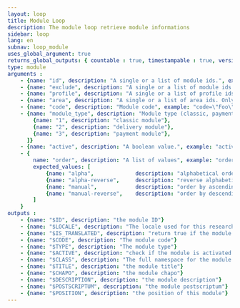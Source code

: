 ```yaml
---
layout: loop
title: Module Loop
description: The module loop retrieve module informations
sidebar: loop
lang: en
subnav: loop_module
uses_global_argument: true
returns_global_outputs: { countable : true, timestampable : true, versionable : false }
type: module
arguments :
    - {name: "id", description: "A single or a list of module ids.", example: "id=\"2\", id=\"1,4,7\""}
    - {name: "exclude", description: "A single or a list of module ids to exclude.", example: "exclude=\"2\", exclude=\"1,4,7\""}
    - {name: "profile", description: "A single or a list of profile ids.", example: "profile=\"2\", profile=\"1,4,7\""}
    - {name: "area", description: "A single or a list of area ids. Only modules assigned to this area will be returned.", example: "area=\"5\", profile=\"3,2,17\""}
    - {name: "code", description: "Module code", example: "code=\"Foo\""}
    - {name: "module_type", description: "Module type (classic, payment or delivery)", example: "module_type=\"1\"", expected_values: [
        {name: "1", description: "classic module"},
        {name: "2", description: "delivery module"},
        {name: "3", description: "payment module"},
      ]}
    - {name: "active", description: "A boolean value.", example: "active=\"no\""}
    - {
        name: "order", description: "A list of values", example: "order=\"alpha_reverse\"", default: "manual",
        expected_values: [
            {name: "alpha",             description: "alphabetical order on title"},
            {name: "alpha-reverse",     description: "reverse alphabetical order on title"},
            {name: "manual",            description: "order by ascending position"},
            {name: "manual-reverse",    description: "order by descending position"}
        ]
    }
outputs :
    - {name: "$ID", description: "the module ID"}
    - {name: "$LOCALE", description: "The locale used for this research"}
    - {name: "$IS_TRANSLATED", description: "return true if the module is translated"}
    - {name: "$CODE", description: "The module code"}
    - {name: "$TYPE", description: "The module type"}
    - {name: "$ACTIVE", description: "check if the module is activated or not"}
    - {name: "$CLASS", description: "The full namespace for the module class"}
    - {name: "$TITLE", description: "the module title"}
    - {name: "$CHAPO", description: "the module chapo"}
    - {name: "$DESCRIPTION", description: "the module description"}
    - {name: "$POSTSCRIPTUM", description: "the module postscriptum"}
    - {name: "$POSITION", description: "the position of this module"}
---
```



